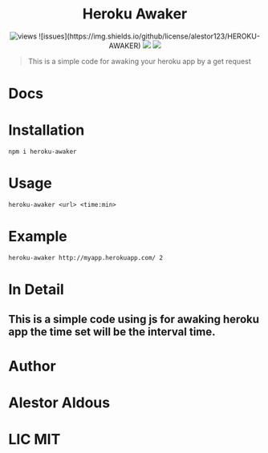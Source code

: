 <h1 align=center>Heroku Awaker</h1>
<p align=center >
<img src="https://komarev.com/ghpvc/?username=heroku-awaker" alt=views >
![issues](https://img.shields.io/github/license/alestor123/HEROKU-AWAKER)
<a href="https://github.com/alestor123/HEROKU-AWAKER/issues"><img src="https://img.shields.io/github/issues-raw/alestor123/HEROKU-AWAKER"></a>
<a href="https://www.npmjs.com/package/heroku-awaker"><img src="https://img.shields.io/npm/v/heroku-awaker"></a>

</p>


> This is a simple code for awaking your heroku app by  a get request 

# Docs

# Installation

``npm i heroku-awaker``

# Usage 

``heroku-awaker <url> <time:min>``

# Example 

``heroku-awaker http://myapp.herokuapp.com/ 2``

# In Detail

## This is a simple code using js for awaking heroku app the time set will be the interval time.

# Author 

# Alestor Aldous

# LIC MIT
